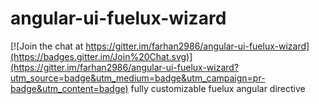 # angular-ui-fuelux-wizard

[![Join the chat at https://gitter.im/farhan2986/angular-ui-fuelux-wizard](https://badges.gitter.im/Join%20Chat.svg)](https://gitter.im/farhan2986/angular-ui-fuelux-wizard?utm_source=badge&utm_medium=badge&utm_campaign=pr-badge&utm_content=badge)
fully customizable fuelux angular directive 
